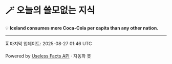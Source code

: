 # 🪄 오늘의 쓸모없는 지식

💡 **Iceland consumes more Coca-Cola per capita than any other nation.**

---
⏳ 마지막 업데이트: 2025-08-27 01:46 UTC

Powered by [Useless Facts API](https://uselessfacts.jsph.pl/) · 자동화 봇
